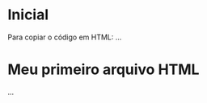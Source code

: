 # Inicial

Para copiar o código em HTML:
...
<html>
  <h1>Meu primeiro arquivo HTML </h1>
</html>
...
